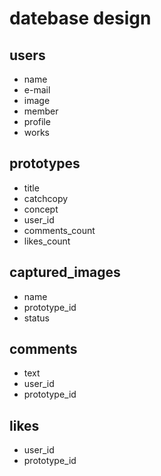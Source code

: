 # datebase design

## users

* name
* e-mail
* image
* member
* profile
* works

## prototypes

* title
* catchcopy
* concept
* user_id
* comments_count
* likes_count

## captured_images

* name
* prototype_id
* status

## comments

* text
* user_id
* prototype_id

## likes

* user_id
* prototype_id
